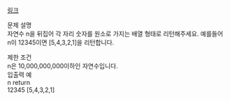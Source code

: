 <a href="https://programmers.co.kr/learn/courses/30/lessons/12932">링크</a><br>

문제 설명<br>
자연수 n을 뒤집어 각 자리 숫자를 원소로 가지는 배열 형태로 리턴해주세요. 예를들어 n이 12345이면 [5,4,3,2,1]을 리턴합니다.<br>

제한 조건<br>
n은 10,000,000,000이하인 자연수입니다.<br>
입출력 예<br>
n return<br>
12345 [5,4,3,2,1]<br>
